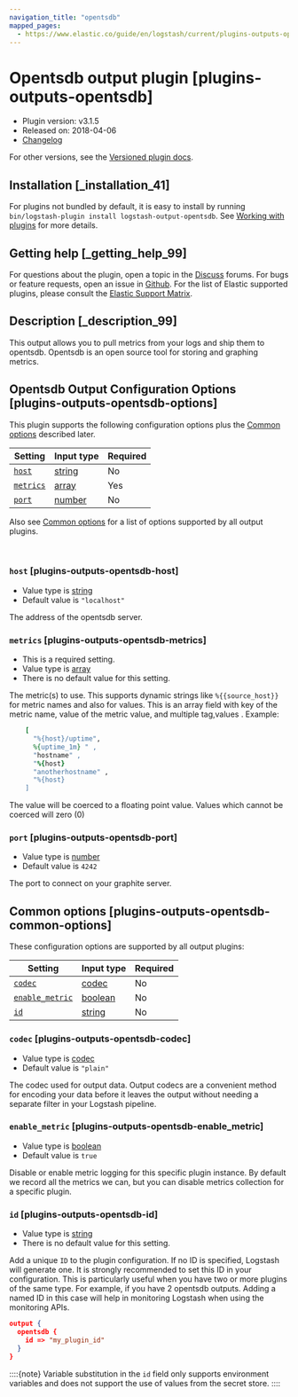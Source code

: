 ```yaml
---
navigation_title: "opentsdb"
mapped_pages:
  - https://www.elastic.co/guide/en/logstash/current/plugins-outputs-opentsdb.html
---
```


# Opentsdb output plugin [plugins-outputs-opentsdb]


* Plugin version: v3.1.5
* Released on: 2018-04-06
* [Changelog](https://github.com/logstash-plugins/logstash-output-opentsdb/blob/v3.1.5/CHANGELOG.md)

For other versions, see the [Versioned plugin docs](logstash-docs://docs/reference/output-opentsdb-index.md).

## Installation [_installation_41]

For plugins not bundled by default, it is easy to install by running `bin/logstash-plugin install logstash-output-opentsdb`. See [Working with plugins](/reference/working-with-plugins.md) for more details.


## Getting help [_getting_help_99]

For questions about the plugin, open a topic in the [Discuss](http://discuss.elastic.co) forums. For bugs or feature requests, open an issue in [Github](https://github.com/logstash-plugins/logstash-output-opentsdb). For the list of Elastic supported plugins, please consult the [Elastic Support Matrix](https://www.elastic.co/support/matrix#logstash_plugins).


## Description [_description_99]

This output allows you to pull metrics from your logs and ship them to opentsdb. Opentsdb is an open source tool for storing and graphing metrics.


## Opentsdb Output Configuration Options [plugins-outputs-opentsdb-options]

This plugin supports the following configuration options plus the [Common options](#plugins-outputs-opentsdb-common-options) described later.

| Setting | Input type | Required |
| --- | --- | --- |
| [`host`](#plugins-outputs-opentsdb-host) | [string](/reference/configuration-file-structure.md#string) | No |
| [`metrics`](#plugins-outputs-opentsdb-metrics) | [array](/reference/configuration-file-structure.md#array) | Yes |
| [`port`](#plugins-outputs-opentsdb-port) | [number](/reference/configuration-file-structure.md#number) | No |

Also see [Common options](#plugins-outputs-opentsdb-common-options) for a list of options supported by all output plugins.

 

### `host` [plugins-outputs-opentsdb-host]

* Value type is [string](/reference/configuration-file-structure.md#string)
* Default value is `"localhost"`

The address of the opentsdb server.


### `metrics` [plugins-outputs-opentsdb-metrics]

* This is a required setting.
* Value type is [array](/reference/configuration-file-structure.md#array)
* There is no default value for this setting.

The metric(s) to use. This supports dynamic strings like `%{{source_host}}` for metric names and also for values. This is an array field with key of the metric name, value of the metric value, and multiple tag,values . Example:

```ruby
    [
      "%{host}/uptime",
      %{uptime_1m} " ,
      "hostname" ,
      "%{host}
      "anotherhostname" ,
      "%{host}
    ]
```

The value will be coerced to a floating point value. Values which cannot be coerced will zero (0)


### `port` [plugins-outputs-opentsdb-port]

* Value type is [number](/reference/configuration-file-structure.md#number)
* Default value is `4242`

The port to connect on your graphite server.



## Common options [plugins-outputs-opentsdb-common-options]

These configuration options are supported by all output plugins:

| Setting | Input type | Required |
| --- | --- | --- |
| [`codec`](#plugins-outputs-opentsdb-codec) | [codec](/reference/configuration-file-structure.md#codec) | No |
| [`enable_metric`](#plugins-outputs-opentsdb-enable_metric) | [boolean](/reference/configuration-file-structure.md#boolean) | No |
| [`id`](#plugins-outputs-opentsdb-id) | [string](/reference/configuration-file-structure.md#string) | No |

### `codec` [plugins-outputs-opentsdb-codec]

* Value type is [codec](/reference/configuration-file-structure.md#codec)
* Default value is `"plain"`

The codec used for output data. Output codecs are a convenient method for encoding your data before it leaves the output without needing a separate filter in your Logstash pipeline.


### `enable_metric` [plugins-outputs-opentsdb-enable_metric]

* Value type is [boolean](/reference/configuration-file-structure.md#boolean)
* Default value is `true`

Disable or enable metric logging for this specific plugin instance. By default we record all the metrics we can, but you can disable metrics collection for a specific plugin.


### `id` [plugins-outputs-opentsdb-id]

* Value type is [string](/reference/configuration-file-structure.md#string)
* There is no default value for this setting.

Add a unique `ID` to the plugin configuration. If no ID is specified, Logstash will generate one. It is strongly recommended to set this ID in your configuration. This is particularly useful when you have two or more plugins of the same type. For example, if you have 2 opentsdb outputs. Adding a named ID in this case will help in monitoring Logstash when using the monitoring APIs.

```json
output {
  opentsdb {
    id => "my_plugin_id"
  }
}
```

::::{note}
Variable substitution in the `id` field only supports environment variables and does not support the use of values from the secret store.
::::




